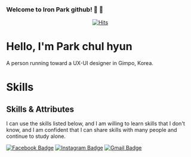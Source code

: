 ### Welcome to Iron Park github! 🤭  👋

<div align=center>

[![Hits](https://hits.seeyoufarm.com/api/count/incr/badge.svg?url=https%3A%2F%2Fgithub.com%2Fzzsza)](https://hits.seeyoufarm.com) 

</div>
<h1>Hello, I'm Park chul hyun </h1>
      <p>A person running toward a UX-UI designer in Gimpo, Korea.</p>
      
<h1>Skills</h1>
      <h2>Skills & Attributes</h2>
      <p>
        I can use the skills listed below, and I am willing to learn skills that I don't know,
        and I am confident that I can share skills with many people and continue to study alone.

<div align=display = "flex">

[![Facebook Badge](https://img.shields.io/badge/-Facebook-1877f2?style=flat-square&logo=facebook&logoColor=white&link=https://www.facebook.com/zzsza)](https://www.facebook.com/profile.php?id=100003482239159) 
[![Instagram Badge](https://img.shields.io/badge/-Instagram-dd2a7b?style=flat-square&logo=instagram&logoColor=white&link=https://www.instagram.com/data.scientist/)](https://www.instagram.com/iron_park_design/) 
[![Gmail Badge](https://img.shields.io/badge/-Gmail-d14836?style=flat-square&logo=Gmail&logoColor=white&link=mailto:snugyun01@gmail.com)](mailto:ironpark1105@gmail.com)
</div>
